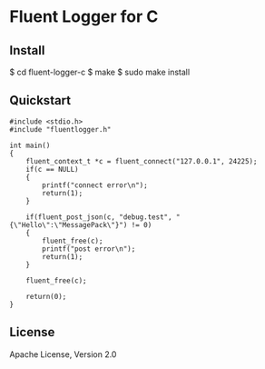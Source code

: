 # Fluent Logger for C

## Install

 $ cd fluent-logger-c
 $ make
 $ sudo make install

## Quickstart

    #include <stdio.h>
    #include "fluentlogger.h"
    
    int main()
    {
        fluent_context_t *c = fluent_connect("127.0.0.1", 24225);
        if(c == NULL)
        {
            printf("connect error\n");
            return(1);
        }
   
        if(fluent_post_json(c, "debug.test", "{\"Hello\":\"MessagePack\"}") != 0)
        {
            fluent_free(c);
            printf("post error\n");
            return(1);
        }
   
        fluent_free(c);
   
        return(0);
    }

## License
Apache License, Version 2.0

